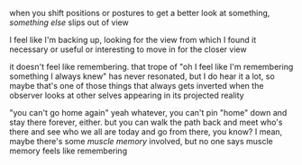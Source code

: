 when you shift positions or postures to get a better look at something, *something else* slips out of view

I feel like I'm backing up, looking for the view from which I found it necessary or useful or interesting to move in for the closer view

it doesn't feel like remembering. that trope of "oh I feel like I'm remembering something I always knew" has never resonated, but I do hear it a lot, so maybe that's one of those things that always gets inverted when the observer looks at other selves appearing in its projected reality

"you can't go home again" yeah whatever, you can't pin "home" down and stay there forever, either. but you can walk the path back and meet who's there and see who we all are today and go from there, you know? I mean, maybe there's some *muscle memory* involved, but no one says muscle memory feels like remembering
